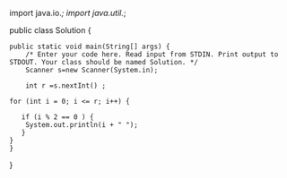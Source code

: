 import java.io.*;
import java.util.*;

public class Solution {

    public static void main(String[] args) {
        /* Enter your code here. Read input from STDIN. Print output to STDOUT. Your class should be named Solution. */
        Scanner s=new Scanner(System.in);
        
        int r =s.nextInt() ;
   
    for (int i = 0; i <= r; i++) {
       
       if (i % 2 == 0 ) {
        System.out.println(i + " ");
       }
    }
    }
}
